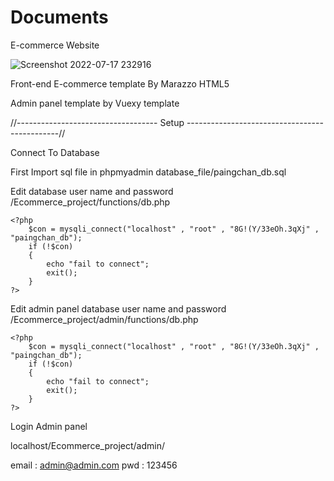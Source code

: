# Documents 
E-commerce Website

![Screenshot 2022-07-17 232916](https://user-images.githubusercontent.com/54994337/179416795-d922b82a-eced-46b5-b1a2-480546dcd0a5.png)


Front-end E-commerce template By Marazzo HTML5

Admin panel template by Vuexy template



//----------------------------------- Setup ----------------------------------------------//

Connect To Database 

First Import sql file in phpmyadmin database_file/paingchan_db.sql

Edit database user name and password
/Ecommerce_project/functions/db.php

```
<?php
    $con = mysqli_connect("localhost" , "root" , "8G!(Y/33eOh.3qXj" , "paingchan_db");
    if (!$con)
    {
        echo "fail to connect";
        exit();
    }
?>
```

Edit admin panel database user name and password
/Ecommerce_project/admin/functions/db.php

```
<?php
    $con = mysqli_connect("localhost" , "root" , "8G!(Y/33eOh.3qXj" , "paingchan_db");
    if (!$con)
    {
        echo "fail to connect";
        exit();
    }
?>
```

Login Admin panel

localhost/Ecommerce_project/admin/

email : admin@admin.com
pwd : 123456
